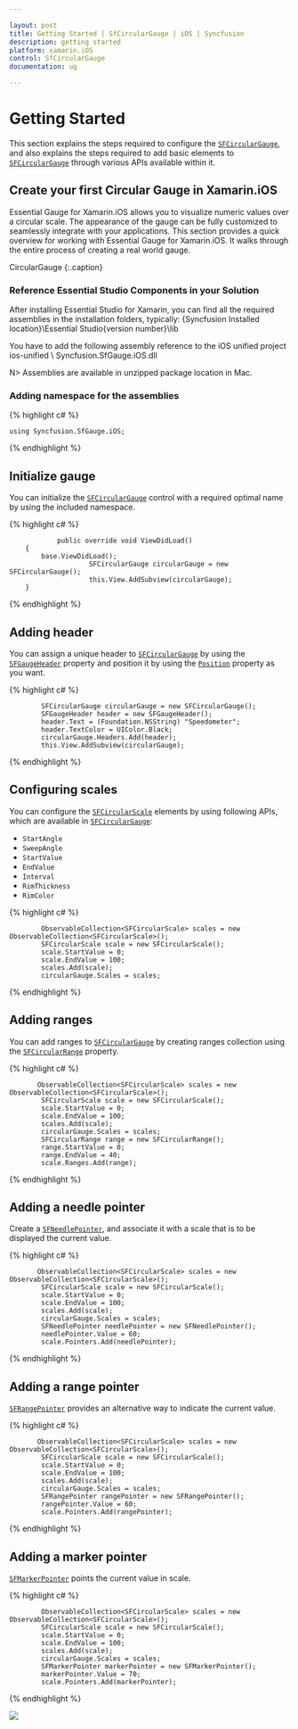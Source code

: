 ```yaml
---

layout: post
title: Getting Started | SfCircularGauge | iOS | Syncfusion
description: getting started
platform: xamarin.iOS
control: SfCircularGauge
documentation: ug

---
```



# Getting Started

This section explains the steps required to configure the [`SFCircularGauge`](https://help.syncfusion.com/cr/cref_files/xamarin-ios/sfgauge/Syncfusion.SfGauge.iOS~Syncfusion.SfGauge.iOS.SFCircularGauge.html), and also explains the steps required to add basic elements to [`SFCircularGauge`](https://help.syncfusion.com/cr/cref_files/xamarin-ios/sfgauge/Syncfusion.SfGauge.iOS~Syncfusion.SfGauge.iOS.SFCircularGauge.html) through various APIs available within it.


## Create your first Circular Gauge in Xamarin.iOS

Essential Gauge for Xamarin.iOS allows you to visualize numeric values over a circular scale. The appearance of the gauge can be fully customized to seamlessly integrate with your applications.
This section provides a quick overview for working with Essential Gauge for Xamarin.iOS. It walks through the entire process of creating a real world gauge.

CircularGauge
{:.caption}

### Reference Essential Studio Components in your Solution

After installing Essential Studio for Xamarin, you can find all the required assemblies in the installation folders, typically:
{Syncfusion Installed location}\Essential Studio{version number}\lib

You have to add the following assembly reference to the iOS unified project
ios-unified \ Syncfusion.SfGauge.iOS.dll

N> Assemblies are available in unzipped package location in Mac. 

### Adding namespace for the assemblies

{% highlight c# %}

    using Syncfusion.SfGauge.iOS;

{% endhighlight %}


## Initialize gauge 

You can initialize the [`SFCircularGauge`](https://help.syncfusion.com/cr/cref_files/xamarin-ios/sfgauge/Syncfusion.SfGauge.iOS~Syncfusion.SfGauge.iOS.SFCircularGauge.html) control with a required optimal name by using the included namespace.

{% highlight c# %}

                public override void ViewDidLoad()
		{
			base.ViewDidLoad();
                        SFCircularGauge circularGauge = new SFCircularGauge();
                        this.View.AddSubview(circularGauge);
		}

{% endhighlight %}

## Adding header

You can assign a unique header to [`SFCircularGauge`](https://help.syncfusion.com/cr/cref_files/xamarin-ios/sfgauge/Syncfusion.SfGauge.iOS~Syncfusion.SfGauge.iOS.SFCircularGauge.html) by using the [`SFGaugeHeader`](https://help.syncfusion.com/cr/cref_files/xamarin-ios/sfgauge/Syncfusion.SfGauge.iOS~Syncfusion.SfGauge.iOS.SFGaugeHeader.html) property and position it by using the [`Position`](https://help.syncfusion.com/cr/cref_files/xamarin-ios/sfgauge/Syncfusion.SfGauge.iOS~Syncfusion.SfGauge.iOS.SFGaugeHeader~Position.html) property as you want.

{% highlight c# %}

            SFCircularGauge circularGauge = new SFCircularGauge();
            SFGaugeHeader header = new SFGaugeHeader();
            header.Text = (Foundation.NSString) "Speedometer";
            header.TextColor = UIColor.Black;
            circularGauge.Headers.Add(header);
            this.View.AddSubview(circularGauge);
	
{% endhighlight %}

## Configuring scales

You can configure the [`SFCircularScale`](https://help.syncfusion.com/cr/cref_files/xamarin-ios/sfgauge/Syncfusion.SfGauge.iOS~Syncfusion.SfGauge.iOS.SFCircularScale.html) elements by using following APIs, which are available in [`SFCircularGauge`](https://help.syncfusion.com/cr/cref_files/xamarin-ios/sfgauge/Syncfusion.SfGauge.iOS~Syncfusion.SfGauge.iOS.SFCircularGauge.html):

* `StartAngle`
* `SweepAngle`
* `StartValue`
* `EndValue`
* `Interval`
* `RimThickness`
* `RimColor`

{% highlight c# %}

            ObservableCollection<SFCircularScale> scales = new ObservableCollection<SFCircularScale>();
            SFCircularScale scale = new SFCircularScale();
            scale.StartValue = 0;
            scale.EndValue = 100;
            scales.Add(scale);
            circularGauge.Scales = scales;
	
{% endhighlight %}

## Adding ranges

You can add ranges to [`SFCircularGauge`](https://help.syncfusion.com/cr/cref_files/xamarin-ios/sfgauge/Syncfusion.SfGauge.iOS~Syncfusion.SfGauge.iOS.SFCircularGauge.html) by creating ranges collection using the [`SFCircularRange`](https://help.syncfusion.com/cr/cref_files/xamarin-ios/sfgauge/Syncfusion.SfGauge.iOS~Syncfusion.SfGauge.iOS.SFCircularRange.html) property.

{% highlight c# %}

           ObservableCollection<SFCircularScale> scales = new ObservableCollection<SFCircularScale>();
            SFCircularScale scale = new SFCircularScale();
            scale.StartValue = 0;
            scale.EndValue = 100;
            scales.Add(scale);
            circularGauge.Scales = scales;
            SFCircularRange range = new SFCircularRange();
            range.StartValue = 0;
            range.EndValue = 40;
            scale.Ranges.Add(range);
	
{% endhighlight %}

## Adding a needle pointer

Create a [`SFNeedlePointer`](https://help.syncfusion.com/cr/cref_files/xamarin-ios/sfgauge/Syncfusion.SfGauge.iOS~Syncfusion.SfGauge.iOS.SFNeedlePointer.html), and associate it with a scale that is to be displayed the current value.

{% highlight c# %}

           ObservableCollection<SFCircularScale> scales = new ObservableCollection<SFCircularScale>();
            SFCircularScale scale = new SFCircularScale();
            scale.StartValue = 0;
            scale.EndValue = 100;
            scales.Add(scale);
            circularGauge.Scales = scales;
            SFNeedlePointer needlePointer = new SFNeedlePointer();
            needlePointer.Value = 60;
            scale.Pointers.Add(needlePointer);
	
{% endhighlight %}

## Adding a range pointer

[`SFRangePointer`](https://help.syncfusion.com/cr/cref_files/xamarin-ios/sfgauge/Syncfusion.SfGauge.iOS~Syncfusion.SfGauge.iOS.SFRangePointer.html) provides an alternative way to indicate the current value.

{% highlight c# %}    

           ObservableCollection<SFCircularScale> scales = new ObservableCollection<SFCircularScale>();
            SFCircularScale scale = new SFCircularScale();
            scale.StartValue = 0;
            scale.EndValue = 100;
            scales.Add(scale);
            circularGauge.Scales = scales;
            SFRangePointer rangePointer = new SFRangePointer();
            rangePointer.Value = 60;
            scale.Pointers.Add(rangePointer);
	
{% endhighlight %}

## Adding a marker pointer

[`SFMarkerPointer`](https://help.syncfusion.com/cr/cref_files/xamarin-ios/sfgauge/Syncfusion.SfGauge.iOS~Syncfusion.SfGauge.iOS.SFMarkerPointer.html) points the current value in scale.

{% highlight c# %}  
   
            ObservableCollection<SFCircularScale> scales = new ObservableCollection<SFCircularScale>();
            SFCircularScale scale = new SFCircularScale();
            scale.StartValue = 0;
            scale.EndValue = 100;
            scales.Add(scale);
            circularGauge.Scales = scales;
            SFMarkerPointer markerPointer = new SFMarkerPointer();
            markerPointer.Value = 70;
            scale.Pointers.Add(markerPointer);
	
{% endhighlight %}
 
![](getting-started_images/default.png)
